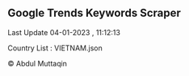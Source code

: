 

## Google Trends Keywords Scraper 
 
Last Update 04-01-2023 , 11:12:13

Country List :
VIETNAM.json



© Abdul Muttaqin 
